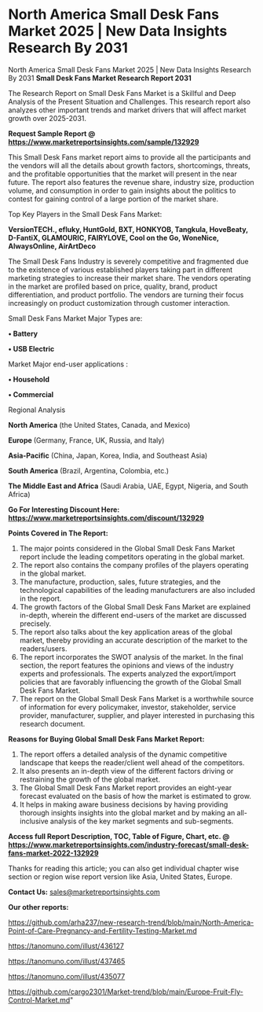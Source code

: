 # North America Small Desk Fans Market 2025 | New Data Insights Research By 2031
 North America Small Desk Fans Market 2025 | New Data Insights Research By 2031
<strong>Small Desk Fans Market Research Report 2031</strong>

The Research Report on Small Desk Fans Market is a Skillful and Deep Analysis of the Present Situation and Challenges. This research report also analyzes other important trends and market drivers that will affect market growth over 2025-2031.

<strong>Request Sample Report @ <a href=https://www.marketreportsinsights.com/sample/132929>https://www.marketreportsinsights.com/sample/132929</a></strong>

This Small Desk Fans market report aims to provide all the participants and the vendors will all the details about growth factors, shortcomings, threats, and the profitable opportunities that the market will present in the near future. The report also features the revenue share, industry size, production volume, and consumption in order to gain insights about the politics to contest for gaining control of a large portion of the market share.

Top Key Players in the Small Desk Fans Market:

<strong>VersionTECH., efluky, HuntGold, BXT, HONKYOB, Tangkula, HoveBeaty, D-FantiX, GLAMOURIC, FAIRYLOVE, Cool on the Go, WoneNice, AlwaysOnline, AirArtDeco</strong>

The Small Desk Fans Industry is severely competitive and fragmented due to the existence of various established players taking part in different marketing strategies to increase their market share. The vendors operating in the market are profiled based on price, quality, brand, product differentiation, and product portfolio. The vendors are turning their focus increasingly on product customization through customer interaction.

Small Desk Fans Market Major Types are:

<strong>• Battery

• USB Electric</strong>

Market Major end-user applications :

<strong>• Household

• Commercial</strong>

Regional Analysis

</u><strong><b>North America</b></strong> (the United States, Canada, and Mexico)

<strong><b>Europe </b></strong>(Germany, France, UK, Russia, and Italy)

<strong><b>Asia-Pacific</b></strong> (China, Japan, Korea, India, and Southeast Asia)

<strong><b>South America</b></strong> (Brazil, Argentina, Colombia, etc.)

<strong><b>The Middle East and Africa</b></strong> (Saudi Arabia, UAE, Egypt, Nigeria, and South Africa)

<strong>Go For Interesting Discount Here: <a href=https://www.marketreportsinsights.com/discount/132929>https://www.marketreportsinsights.com/discount/132929</a></strong>

<strong>Points Covered in The Report:</strong>
<ol>
  <li>The major points considered in the Global Small Desk Fans Market report include the leading competitors operating in the global market.</li>
  <li>The report also contains the company profiles of the players operating in the global market.</li>
  <li>The manufacture, production, sales, future strategies, and the technological capabilities of the leading manufacturers are also included in the report.</li>
  <li>The growth factors of the Global Small Desk Fans Market are explained in-depth, wherein the different end-users of the market are discussed precisely.</li>
  <li>The report also talks about the key application areas of the global market, thereby providing an accurate description of the market to the readers/users.</li>
  <li>The report incorporates the SWOT analysis of the market. In the final section, the report features the opinions and views of the industry experts and professionals. The experts analyzed the export/import policies that are favorably influencing the growth of the Global Small Desk Fans Market.</li>
  <li>The report on the Global Small Desk Fans Market is a worthwhile source of information for every policymaker, investor, stakeholder, service provider, manufacturer, supplier, and player interested in purchasing this research document.</li>
</ol>
<strong>Reasons for Buying Global Small Desk Fans Market Report:</strong>

<ol>
  <li>The report offers a detailed analysis of the dynamic competitive landscape that keeps the reader/client well ahead of the competitors.</li>
  <li>It also presents an in-depth view of the different factors driving or restraining the growth of the global market.</li>
  <li>The Global Small Desk Fans Market report provides an eight-year forecast evaluated on the basis of how the market is estimated to grow.</li>
  <li>It helps in making aware business decisions by having providing thorough insights insights into the global market and by making an all-inclusive analysis of the key market segments and sub-segments.</li>
</ol>
<strong>Access full Report Description, TOC, Table of Figure, Chart, etc. @ <a href=https://www.marketreportsinsights.com/industry-forecast/small-desk-fans-market-2022-132929>https://www.marketreportsinsights.com/industry-forecast/small-desk-fans-market-2022-132929</a></strong>


Thanks for reading this article; you can also get individual chapter wise section or region wise report version like Asia, United States, Europe.

<strong>Contact Us:</strong>
sales@marketreportsinsights.com

<strong>Our other reports:</strong>

<a href=https://github.com/arha237/new-research-trend/blob/main/North-America-Point-of-Care-Pregnancy-and-Fertility-Testing-Market.md>https://github.com/arha237/new-research-trend/blob/main/North-America-Point-of-Care-Pregnancy-and-Fertility-Testing-Market.md</a>

<a href=https://tanomuno.com/illust/436127>https://tanomuno.com/illust/436127</a>

<a href=https://tanomuno.com/illust/437465>https://tanomuno.com/illust/437465</a>

<a href=https://tanomuno.com/illust/435077>https://tanomuno.com/illust/435077</a>

<a href=https://github.com/cargo2301/Market-trend/blob/main/Europe-Fruit-Fly-Control-Market.md>https://github.com/cargo2301/Market-trend/blob/main/Europe-Fruit-Fly-Control-Market.md</a>"
